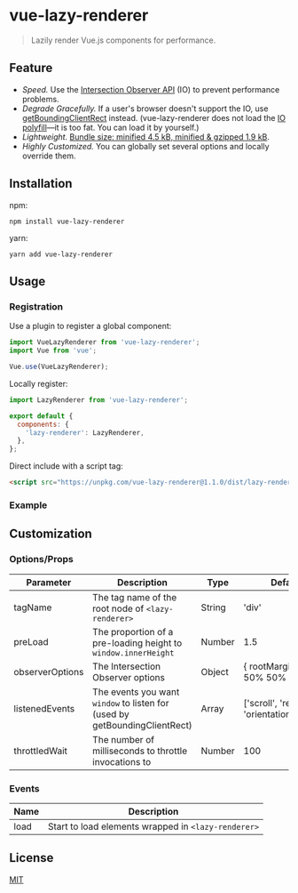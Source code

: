 # vue-lazy-renderer

> Lazily render Vue.js components for performance.

## Feature

- *Speed.* Use the [Intersection Observer API](https://developer.mozilla.org/en-US/docs/Web/API/Intersection_Observer_API) (IO) to prevent performance problems.
- *Degrade Gracefully.* If a user's browser doesn't support the IO, use [getBoundingClientRect](https://developer.mozilla.org/en-US/docs/Web/API/Element/getBoundingClientRect) instead. (vue-lazy-renderer does not load the [IO polyfill](https://github.com/w3c/IntersectionObserver/tree/master/polyfill)—it is too fat. You can load it by yourself.)
- *Lightweight.* [Bundle size: minified 4.5 kB, minified & gzipped 1.9 kB](https://bundlephobia.com/result?p=vue-lazy-renderer).
- *Highly Customized.* You can globally set several options and locally override them.

## Installation

npm:

```shell
npm install vue-lazy-renderer
```

yarn:

```shell
yarn add vue-lazy-renderer
```

## Usage

### Registration

Use a plugin to register a global component:

```javascript
import VueLazyRenderer from 'vue-lazy-renderer';
import Vue from 'vue';

Vue.use(VueLazyRenderer);
```

Locally register:

```javascript
import LazyRenderer from 'vue-lazy-renderer';

export default {
  components: {
    'lazy-renderer': LazyRenderer,
  },
};
```

Direct include with a script tag:

```html
<script src="https://unpkg.com/vue-lazy-renderer@1.1.0/dist/lazy-renderer.min.js"></script>
```

### Example



## Customization

### Options/Props

| Parameter | Description | Type | Default |
|---|---|-|-|
| tagName | The tag name of the root node of `<lazy-renderer>` | String | 'div' |
| preLoad | The proportion of a pre-loading height to `window.innerHeight` | Number | 1.5 |
| observerOptions | The Intersection Observer options | Object | { rootMargin: '0px 50% 50% 0px' } |
| listenedEvents | The events you want `window` to listen for (used by getBoundingClientRect) | Array | ['scroll', 'resize', 'orientationChange'] |
| throttledWait | The number of milliseconds to throttle invocations to        | Number | 100 |

### Events
| Name | Description |
|-|-|
| load | Start to load elements wrapped in `<lazy-renderer>` |

## License

[MIT](./LICENSE.txt)
